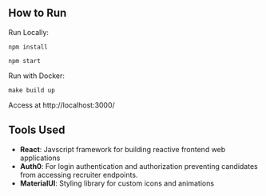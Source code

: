 ## How to Run

Run Locally:

`npm install`

`npm start`

Run with Docker:

`make build up`

Access at http://localhost:3000/

## Tools Used
* **React**: Javscript framework for building reactive frontend web applications
* **Auth0**:  For login authentication and authorization preventing candidates from accessing recruiter endpoints.
* **MaterialUI**: Styling library for custom icons and animations




